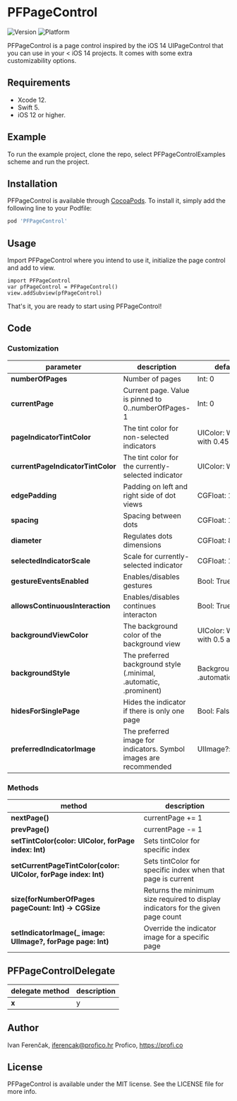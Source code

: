 # PFPageControl

![Version](https://img.shields.io/badge/pod-1.0.0-green)
![Platform](https://img.shields.io/badge/platform-ios-lightgrey)

PFPageControl is a page control inspired by the iOS 14 UIPageControl that you can use in your < iOS 14 projects. It comes with some extra customizability options. 

## Requirements

-   Xcode 12.
-   Swift 5.
-   iOS 12 or higher.

## Example

To run the example project, clone the repo, select PFPageControlExamples scheme and run the project.

## Installation

PFPageControl is available through [CocoaPods](https://cocoapods.org). To install
it, simply add the following line to your Podfile:

```ruby
pod 'PFPageControl'
```

## Usage

Import PFPageControl where you intend to use it, initialize the page control and add to view.

    import PFPageControl
    var pfPageControl = PFPageControl()
    view.addSubview(pfPageControl)

That's it, you are ready to start using PFPageControl!

## Code

### Customization

| parameter | description | default |
|--|--|--|
| **numberOfPages** | Number of pages | Int: 0 |
| **currentPage** | Current page. Value is pinned to 0..numberOfPages-1 | Int: 0 |
| **pageIndicatorTintColor** | The tint color for non-selected indicators | UIColor: White with 0.45 alpha |
| **currentPageIndicatorTintColor** | The tint color for the currently-selected indicator | UIColor: White |
| **edgePadding** | Padding on left and right side of dot views | CGFloat: 15 |
| **spacing** | Spacing between dots | CGFloat: 10 |
| **diameter** | Regulates dots dimensions | CGFloat: 8 |
| **selectedIndicatorScale** | Scale for currently-selected indicator | CGFloat: 1 |
| **gestureEventsEnabled** | Enables/disables gestures | Bool: True |
| **allowsContinuousInteraction** | Enables/disables continues interacton | Bool: True |
| **backgroundViewColor** | The background color of the background view | UIColor: White with 0.5 alpha |
| **backgroundStyle** | The preferred background style (.minimal, .automatic, .prominent) | BackgroundStyle: .automatic |
| **hidesForSinglePage** | Hides the indicator if there is only one page | Bool: False |
| **preferredIndicatorImage** | The preferred image for indicators. Symbol images are recommended | UIImage?: nil |

### Methods

| method | description |
|--|--|
| **nextPage()** | currentPage += 1 |
| **prevPage()** | currentPage -= 1 |
| **setTintColor(color: UIColor, forPage index: Int)** | Sets tintColor for specific index |
| **setCurrentPageTintColor(color: UIColor, forPage index: Int)** | Sets tintColor for specific index when that page is current |
| **size(forNumberOfPages pageCount: Int) -> CGSize** | Returns the minimum size required to display indicators for the given page count |
| **setIndicatorImage(_ image: UIImage?, forPage page: Int)** | Override the indicator image for a specific page |

## PFPageControlDelegate

| delegate method | description |
|--|--|
| **x** | y |

## Author

Ivan Ferenčak, iferencak@profico.hr
Profico, https://profi.co

## License

PFPageControl is available under the MIT license. See the LICENSE file for more info.
